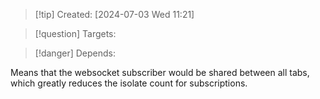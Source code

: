 
>[!tip] Created: [2024-07-03 Wed 11:21]

>[!question] Targets: 

>[!danger] Depends: 

Means that the websocket subscriber would be shared between all tabs, which greatly reduces the isolate count for subscriptions.